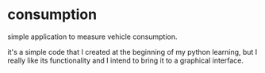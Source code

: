 # consumption
simple application to measure vehicle consumption.

it's a simple code that I created at the beginning of my python learning, but I really like its functionality and I intend to bring it to a graphical interface.